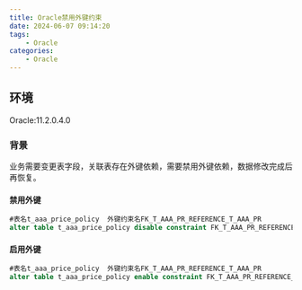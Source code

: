 ```yaml
---
title: Oracle禁用外键约束
date: 2024-06-07 09:14:20
tags:
	- Oracle
categories: 
	- Oracle
---
```

## <span id="inline-blue">环境</span>
Oracle:11.2.0.4.0
### <span id="inline-blue">背景</span>
业务需要变更表字段，关联表存在外键依赖，需要禁用外键依赖，数据修改完成后再恢复。
#### <span id="inline-blue">禁用外键</span>
```sql
#表名t_aaa_price_policy  外键约束名FK_T_AAA_PR_REFERENCE_T_AAA_PR
alter table t_aaa_price_policy disable constraint FK_T_AAA_PR_REFERENCE_T_AAA_PR
```

#### <span id="inline-blue">启用外键</span>
```sql
#表名t_aaa_price_policy  外键约束名FK_T_AAA_PR_REFERENCE_T_AAA_PR
alter table t_aaa_price_policy enable constraint FK_T_AAA_PR_REFERENCE_T_AAA_PR 
```
